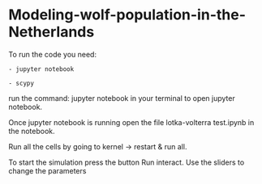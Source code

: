 # Modeling-wolf-population-in-the-Netherlands

To run the code you need:

    - jupyter notebook
    
    - scypy

run the command: jupyter notebook in your terminal to open jupyter notebook.

Once jupyter notebook is running open the file lotka-volterra test.ipynb in the
notebook.

Run all the cells by going to kernel -> restart & run all.

To start the simulation press the button Run interact.
Use the sliders to change the parameters
